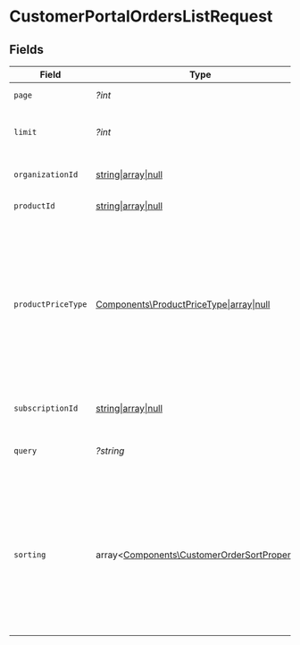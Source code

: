 # CustomerPortalOrdersListRequest


## Fields

| Field                                                                                                                                                                                 | Type                                                                                                                                                                                  | Required                                                                                                                                                                              | Description                                                                                                                                                                           |
| ------------------------------------------------------------------------------------------------------------------------------------------------------------------------------------- | ------------------------------------------------------------------------------------------------------------------------------------------------------------------------------------- | ------------------------------------------------------------------------------------------------------------------------------------------------------------------------------------- | ------------------------------------------------------------------------------------------------------------------------------------------------------------------------------------- |
| `page`                                                                                                                                                                                | *?int*                                                                                                                                                                                | :heavy_minus_sign:                                                                                                                                                                    | Page number, defaults to 1.                                                                                                                                                           |
| `limit`                                                                                                                                                                               | *?int*                                                                                                                                                                                | :heavy_minus_sign:                                                                                                                                                                    | Size of a page, defaults to 10. Maximum is 100.                                                                                                                                       |
| `organizationId`                                                                                                                                                                      | [string\|array\|null](../../Models/Operations/CustomerPortalOrdersListQueryParamOrganizationIDFilter.md)                                                                              | :heavy_minus_sign:                                                                                                                                                                    | Filter by organization ID.                                                                                                                                                            |
| `productId`                                                                                                                                                                           | [string\|array\|null](../../Models/Operations/CustomerPortalOrdersListQueryParamProductIDFilter.md)                                                                                   | :heavy_minus_sign:                                                                                                                                                                    | Filter by product ID.                                                                                                                                                                 |
| `productPriceType`                                                                                                                                                                    | [Components\ProductPriceType\|array\|null](../../Models/Operations/CustomerPortalOrdersListQueryParamProductPriceTypeFilter.md)                                                       | :heavy_minus_sign:                                                                                                                                                                    | Filter by product price type. `recurring` will return orders corresponding to subscriptions creations or renewals. `one_time` will return orders corresponding to one-time purchases. |
| `subscriptionId`                                                                                                                                                                      | [string\|array\|null](../../Models/Operations/CustomerPortalOrdersListQueryParamSubscriptionIDFilter.md)                                                                              | :heavy_minus_sign:                                                                                                                                                                    | Filter by subscription ID.                                                                                                                                                            |
| `query`                                                                                                                                                                               | *?string*                                                                                                                                                                             | :heavy_minus_sign:                                                                                                                                                                    | Search by product or organization name.                                                                                                                                               |
| `sorting`                                                                                                                                                                             | array<[Components\CustomerOrderSortProperty](../../Models/Components/CustomerOrderSortProperty.md)>                                                                                   | :heavy_minus_sign:                                                                                                                                                                    | Sorting criterion. Several criteria can be used simultaneously and will be applied in order. Add a minus sign `-` before the criteria name to sort by descending order.               |